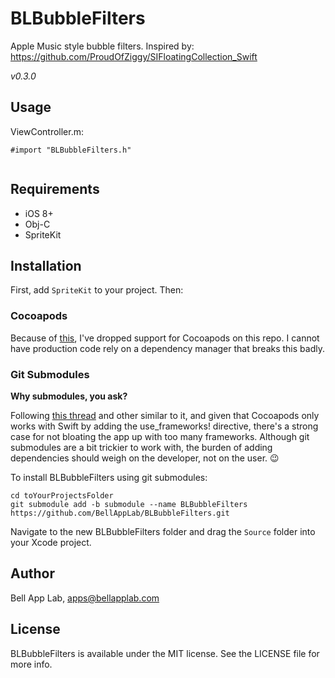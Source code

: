# BLBubbleFilters

Apple Music style bubble filters. Inspired by: https://github.com/ProudOfZiggy/SIFloatingCollection_Swift

_v0.3.0_

## Usage

ViewController.m:

```objc
#import "BLBubbleFilters.h"


```



## Requirements

* iOS 8+
* Obj-C
* SpriteKit

## Installation

First, add `SpriteKit` to your project. Then:

### Cocoapods

Because of [this](http://stackoverflow.com/questions/39637123/cocoapods-app-xcworkspace-does-not-exists), I've dropped support for Cocoapods on this repo. I cannot have production code rely on a dependency manager that breaks this badly. 

### Git Submodules

**Why submodules, you ask?**

Following [this thread](http://stackoverflow.com/questions/31080284/adding-several-pods-increases-ios-app-launch-time-by-10-seconds#31573908) and other similar to it, and given that Cocoapods only works with Swift by adding the use_frameworks! directive, there's a strong case for not bloating the app up with too many frameworks. Although git submodules are a bit trickier to work with, the burden of adding dependencies should weigh on the developer, not on the user. :wink:

To install BLBubbleFilters using git submodules:

```
cd toYourProjectsFolder
git submodule add -b submodule --name BLBubbleFilters https://github.com/BellAppLab/BLBubbleFilters.git
```

Navigate to the new BLBubbleFilters folder and drag the `Source` folder into your Xcode project.

## Author

Bell App Lab, apps@bellapplab.com

## License

BLBubbleFilters is available under the MIT license. See the LICENSE file for more info.
